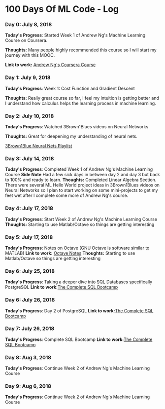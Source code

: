 # 100 Days Of ML Code - Log

### Day 0: July 8, 2018
**Today's Progress**: Started Week 1 of Andrew Ng's Machine Learning Course on Coursera.

**Thoughts:** Many people highly recommended this course so I will start my journey with this MOOC.

**Link to work:** [Andrew Ng's Coursera Course](https://www.coursera.org/learn/machine-learning)


### Day 1: July 9, 2018
**Today's Progress**: Week 1: Cost Function and Gradient Descent

**Thoughts:** Really great course so far, I feel my intuition is getting better and I understand how calculus helps the learning process in machine learning.


### Day 2: July 10, 2018
**Today's Progress**: Watched 3Brown1Blues videos on Neural Networks

**Thoughts:** Great for deepening my understanding of neural nets.

[3Brown1Blue Neural Nets Playlist](https://www.youtube.com/watch?v=aircAruvnKk&list=PLZHQObOWTQDNU6R1_67000Dx_ZCJB-3pi)


### Day 3: July 14, 2018
**Today's Progress**: Completed Week 1 of Andrew Ng's Machine Learning Course
**Side Note** Had a few sick days in between day 2 and day 3 but back to 100% and ready to learn.
**Thoughts:** Completed Linear Algebra Section. There were several ML Hello World project ideas in 3Brown1Blues videos on Neural Networks so I plan to start working on some mini-projects to get my feet wet after I complete some more of Andrew Ng's course.

### Day 4: July 17, 2018
**Today's Progress**: Start Week 2 of Andrew Ng's Machine Learning Course
**Thoughts:** Starting to use Matlab/Octave so things are getting interesting

### Day 5: July 17, 2018
**Today's Progress**: Notes on Octave (GNU Octave is software similar to MATLAB)
**Link to work:** [Octave Notes](octave_notes.md)
**Thoughts:** Starting to use Matlab/Octave so things are getting interesting

### Day 6: July 25, 2018
**Today's Progress**: Taking a deeper dive into SQL Databases specifically PostgreSQL
**Link to work:**[The Complete SQL Bootcamp](https://www.udemy.com/the-complete-sql-bootcamp/?utm_source=adwords-learn&utm_medium=udemyads&utm_campaign=NEW-AW-PROS-PROF-US-DSA-1-EN-ENG_._ci__._sl_ENG_._vi_PROF_._sd_All_._la_EN_._&utm_content=deal4584&utm_term=_._ag_60674439771_._ad_267615543763_._de_c_._dm__._pl__._ti_dsa-304639795823_._li_9031589_._pd__._&gclid=EAIaIQobChMIksmI2Ny_3AIVD6vsCh0k_AhsEAAYASAAEgLpA_D_BwE)

### Day 6: July 26, 2018
**Today's Progress**: Day 2 of PostgreSQL
**Link to work:**[The Complete SQL Bootcamp](https://www.udemy.com/the-complete-sql-bootcamp/?utm_source=adwords-learn&utm_medium=udemyads&utm_campaign=NEW-AW-PROS-PROF-US-DSA-1-EN-ENG_._ci__._sl_ENG_._vi_PROF_._sd_All_._la_EN_._&utm_content=deal4584&utm_term=_._ag_60674439771_._ad_267615543763_._de_c_._dm__._pl__._ti_dsa-304639795823_._li_9031589_._pd__._&gclid=EAIaIQobChMIksmI2Ny_3AIVD6vsCh0k_AhsEAAYASAAEgLpA_D_BwE)

### Day 7: July 26, 2018
**Today's Progress**: Complete SQL Bootcamp
**Link to work:**[The Complete SQL Bootcamp](https://www.udemy.com/the-complete-sql-bootcamp/?utm_source=adwords-learn&utm_medium=udemyads&utm_campaign=NEW-AW-PROS-PROF-US-DSA-1-EN-ENG_._ci__._sl_ENG_._vi_PROF_._sd_All_._la_EN_._&utm_content=deal4584&utm_term=_._ag_60674439771_._ad_267615543763_._de_c_._dm__._pl__._ti_dsa-304639795823_._li_9031589_._pd__._&gclid=EAIaIQobChMIksmI2Ny_3AIVD6vsCh0k_AhsEAAYASAAEgLpA_D_BwE)

### Day 8: Aug 3, 2018
**Today's Progress**: Continue Week 2 of Andrew Ng's Machine Learning Course

### Day 9: Aug 6, 2018
**Today's Progress**: Continue Week 2 of Andrew Ng's Machine Learning Course
